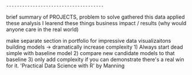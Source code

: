 
    -------------------------------------


brief summary of PROJECTS,
    problem to solve
    gathered this data
    applied these analysis
    I learend these things
    business impact / results (why would anyone care in the real world)





make separate section in portfolio for impressive data visualizaitons
building models -> dramatically increase complexity
    1) Always start dead simple with baseline model
    2) compare new candidate models to that baseline
    3) only add complexity if you can demonstrate there's a real win for it.
    'Practical Data Science with R' by Manning


